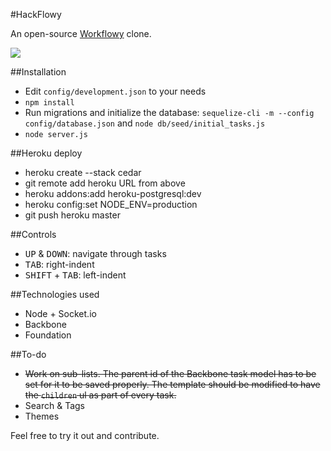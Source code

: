 #HackFlowy

An open-source [Workflowy](http://workflowy.com) clone.

![](https://dl.dropbox.com/u/19398876/screenshots/043.png)

##Installation

* Edit `config/development.json` to your needs
* `npm install`
* Run migrations and initialize the database: `sequelize-cli -m --config config/database.json` and `node db/seed/initial_tasks.js`
* `node server.js`

##Heroku deploy

* heroku create --stack cedar
* git remote add heroku URL from above
* heroku addons:add heroku-postgresql:dev
* heroku config:set NODE_ENV=production
* git push heroku master

##Controls

* <kbd>UP</kbd> & <kbd>DOWN</kbd>: navigate through tasks
* <kbd>TAB</kbd>: right-indent
* <kbd>SHIFT</kbd> + <kbd>TAB</kbd>: left-indent

##Technologies used

* Node + Socket.io
* Backbone
* Foundation

##To-do

* ~~Work on sub-lists. The parent id of the Backbone task model has to be set for it to be saved properly. The template should be modified to have the `children` ul as part of every task.~~
* Search & Tags
* Themes

Feel free to try it out and contribute.
